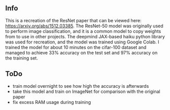 ## Info
This is a recreation of the ResNet paper that can be viewed here: https://arxiv.org/abs/1512.03385. The ResNet-50 model was originally used to perform image classification, and it is a common model to copy weights from to use in other projects. The deepmind JAX-based haiku python library was used for recreation, and the model was trained using Google Colab. I trained the model for about 10 minutes on the cifar-100 dataset and managed to achieve 33% accuracy on the test set and 97% accuracy on the training set.

## ToDo
- train model overnight to see how high the accuracy is afterwards
- take this model and train on ImageNet for comparison with the original paper
- fix excess RAM usage during training

